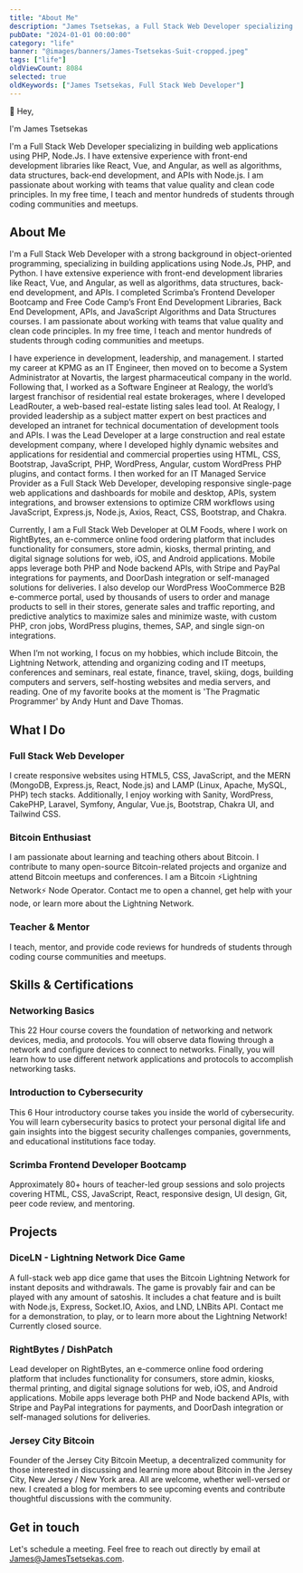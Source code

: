 ```yaml
---
title: "About Me"
description: "James Tsetsekas, a Full Stack Web Developer specializing in building applications using Node.Js, PHP, and Python."
pubDate: "2024-01-01 00:00:00"
category: "life"
banner: "@images/banners/James-Tsetsekas-Suit-cropped.jpeg"
tags: ["life"]
oldViewCount: 8084
selected: true
oldKeywords: ["James Tsetsekas, Full Stack Web Developer"]
---
```


👋 Hey,

I'm James Tsetsekas

I'm a Full Stack Web Developer specializing in building web applications using PHP, Node.Js. I have extensive experience with front-end development libraries like React, Vue, and Angular, as well as algorithms, data structures, back-end development, and APIs with Node.js. I am passionate about working with teams that value quality and clean code principles. In my free time, I teach and mentor hundreds of students through coding communities and meetups.

## About Me

I'm a Full Stack Web Developer with a strong background in object-oriented programming, specializing in building applications using Node.Js, PHP, and Python. I have extensive experience with front-end development libraries like React, Vue, and Angular, as well as algorithms, data structures, back-end development, and APIs. I completed Scrimba’s Frontend Developer Bootcamp and Free Code Camp’s Front End Development Libraries, Back End Development, APIs, and JavaScript Algorithms and Data Structures courses. I am passionate about working with teams that value quality and clean code principles. In my free time, I teach and mentor hundreds of students through coding communities and meetups.

I have experience in development, leadership, and management. I started my career at KPMG as an IT Engineer, then moved on to become a System Administrator at Novartis, the largest pharmaceutical company in the world. Following that, I worked as a Software Engineer at Realogy, the world’s largest franchisor of residential real estate brokerages, where I developed LeadRouter, a web-based real-estate listing sales lead tool. At Realogy, I provided leadership as a subject matter expert on best practices and developed an intranet for technical documentation of development tools and APIs. I was the Lead Developer at a large construction and real estate development company, where I developed highly dynamic websites and applications for residential and commercial properties using HTML, CSS, Bootstrap, JavaScript, PHP, WordPress, Angular, custom WordPress PHP plugins, and contact forms. I then worked for an IT Managed Service Provider as a Full Stack Web Developer, developing responsive single-page web applications and dashboards for mobile and desktop, APIs, system integrations, and browser extensions to optimize CRM workflows using JavaScript, Express.js, Node.js, Axios, React, CSS, Bootstrap, and Chakra.

Currently, I am a Full Stack Web Developer at OLM Foods, where I work on RightBytes, an e-commerce online food ordering platform that includes functionality for consumers, store admin, kiosks, thermal printing, and digital signage solutions for web, iOS, and Android applications. Mobile apps leverage both PHP and Node backend APIs, with Stripe and PayPal integrations for payments, and DoorDash integration or self-managed solutions for deliveries. I also develop our WordPress WooCommerce B2B e-commerce portal, used by thousands of users to order and manage products to sell in their stores, generate sales and traffic reporting, and predictive analytics to maximize sales and minimize waste, with custom PHP, cron jobs, WordPress plugins, themes, SAP, and single sign-on integrations.

When I’m not working, I focus on my hobbies, which include Bitcoin, the Lightning Network, attending and organizing coding and IT meetups, conferences and seminars, real estate, finance, travel, skiing, dogs, building computers and servers, self-hosting websites and media servers, and reading. One of my favorite books at the moment is 'The Pragmatic Programmer' by Andy Hunt and Dave Thomas.

## What I Do

### Full Stack Web Developer

I create responsive websites using HTML5, CSS, JavaScript, and the MERN (MongoDB, Express.js, React, Node.js) and LAMP (Linux, Apache, MySQL, PHP) tech stacks. Additionally, I enjoy working with Sanity, WordPress, CakePHP, Laravel, Symfony, Angular, Vue.js, Bootstrap, Chakra UI, and Tailwind CSS.

### Bitcoin Enthusiast

I am passionate about learning and teaching others about Bitcoin. I contribute to many open-source Bitcoin-related projects and organize and attend Bitcoin meetups and conferences. I am a Bitcoin ⚡Lightning Network⚡ Node Operator. Contact me to open a channel, get help with your node, or learn more about the Lightning Network.

### Teacher & Mentor

I teach, mentor, and provide code reviews for hundreds of students through coding course communities and meetups.

## Skills & Certifications

### Networking Basics

This 22 Hour course covers the foundation of networking and network devices, media, and protocols. You will observe data flowing through a network and configure devices to connect to networks. Finally, you will learn how to use different network applications and protocols to accomplish networking tasks.

### Introduction to Cybersecurity

This 6 Hour introductory course takes you inside the world of cybersecurity. You will learn cybersecurity basics to protect your personal digital life and gain insights into the biggest security challenges companies, governments, and educational institutions face today.

### Scrimba Frontend Developer Bootcamp

Approximately 80+ hours of teacher-led group sessions and solo projects covering HTML, CSS, JavaScript, React, responsive design, UI design, Git, peer code review, and mentoring.

## Projects

### DiceLN - Lightning Network Dice Game

A full-stack web app dice game that uses the Bitcoin Lightning Network for instant deposits and withdrawals. The game is provably fair and can be played with any amount of satoshis. It includes a chat feature and is built with Node.js, Express, Socket.IO, Axios, and LND, LNBits API. Contact me for a demonstration, to play, or to learn more about the Lightning Network! Currently closed source.

### RightBytes / DishPatch

Lead developer on RightBytes, an e-commerce online food ordering platform that includes functionality for consumers, store admin, kiosks, thermal printing, and digital signage solutions for web, iOS, and Android applications. Mobile apps leverage both PHP and Node backend APIs, with Stripe and PayPal integrations for payments, and DoorDash integration or self-managed solutions for deliveries.

### Jersey City Bitcoin

Founder of the Jersey City Bitcoin Meetup, a decentralized community for those interested in discussing and learning more about Bitcoin in the Jersey City, New Jersey / New York area. All are welcome, whether well-versed or new. I created a blog for members to see upcoming events and contribute thoughtful discussions with the community.

## Get in touch

Let's schedule a meeting. Feel free to reach out directly by email at James@JamesTsetsekas.com.